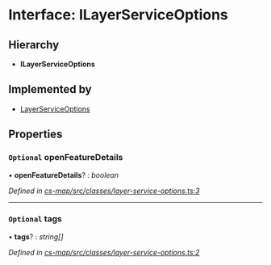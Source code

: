 # Interface: ILayerServiceOptions

## Hierarchy

* **ILayerServiceOptions**

## Implemented by

* [LayerServiceOptions](../classes/_cs_map_src_classes_layer_service_options_.layerserviceoptions.md)

## Properties

### `Optional` openFeatureDetails

• **openFeatureDetails**? : *boolean*

*Defined in [cs-map/src/classes/layer-service-options.ts:3](https://github.com/RichardHovenkamp/csnext/blob/eefa977/packages/cs-map/src/classes/layer-service-options.ts#L3)*

___

### `Optional` tags

• **tags**? : *string[]*

*Defined in [cs-map/src/classes/layer-service-options.ts:2](https://github.com/RichardHovenkamp/csnext/blob/eefa977/packages/cs-map/src/classes/layer-service-options.ts#L2)*
